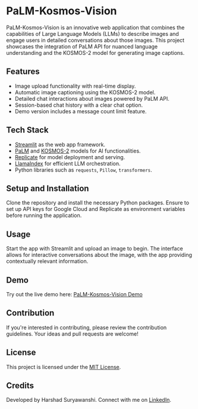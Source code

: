 # PaLM-Kosmos-Vision

PaLM-Kosmos-Vision is an innovative web application that combines the capabilities of Large Language Models (LLMs) to describe images and engage users in detailed conversations about those images. This project showcases the integration of PaLM API for nuanced language understanding and the KOSMOS-2 model for generating image captions.

## Features

- Image upload functionality with real-time display.
- Automatic image captioning using the KOSMOS-2 model.
- Detailed chat interactions about images powered by PaLM API.
- Session-based chat history with a clear chat option.
- Demo version includes a message count limit feature.

## Tech Stack

- [Streamlit](https://streamlit.io/) as the web app framework.
- [PaLM](https://github.com/google-research/palm) and [KOSMOS-2](https://huggingface.co/spaces/lucataco/kosmos-2) models for AI functionalities.
- [Replicate](https://replicate.com/) for model deployment and serving.
- [LlamaIndex](https://github.com/llama-index/llama-index) for efficient LLM orchestration.
- Python libraries such as `requests`, `Pillow`, `transformers`.

## Setup and Installation

Clone the repository and install the necessary Python packages. Ensure to set up API keys for Google Cloud and Replicate as environment variables before running the application.

## Usage

Start the app with Streamlit and upload an image to begin. The interface allows for interactive conversations about the image, with the app providing contextually relevant information.

## Demo

Try out the live demo here: [PaLM-Kosmos-Vision Demo](https://huggingface.co/spaces/AI-ANK/PaLM-Kosmos-Vision)

## Contribution

If you're interested in contributing, please review the contribution guidelines. Your ideas and pull requests are welcome!

## License

This project is licensed under the [MIT License](LICENSE).

## Credits

Developed by Harshad Suryawanshi. Connect with me on [LinkedIn](https://www.linkedin.com/in/harshadsuryawanshi/).

